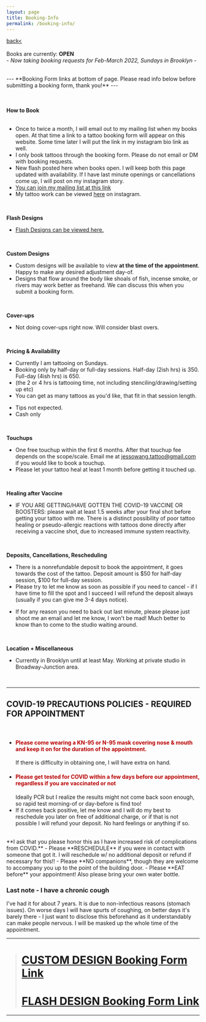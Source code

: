 ```yaml
---
layout: page
title: Booking-Info
permalink: /booking-info/
---
```

<a href="/">back< </a>  
<br>
Books are currently: **OPEN**  
*- Now taking booking requests for Feb-March 2022, Sundays in Brooklyn -*  

<!-- Please join mailing list to receive the booking form link when books next open.   -->
<br>
---  
**Booking Form links at bottom of page.  
Please read info below before submitting a booking form, thank you!**  
---
<br>
<br>
<br>

**How to Book**  
<br>
- Once to twice a month, I will email out to my mailing list when my books open. At that time a link to a tattoo booking form will appear on this website. Some time later I will put the link in my instagram bio link as well.  
- I only book tattoos through the booking form. Please do not email or DM with booking requests.  
- New flash posted here when books open. I will keep both this page updated with availability. If I have last minute openings or cancellations come up, I will post on my instagram story.    
- [You can join my mailing list at this link](o)  
- My tattoo work can be viewed [here](https://instagram.com/molymoli_) on instagram.  
<br>

**Flash Designs**  
<!-- - [Flash Designs can be viewed here.](https://frogsfrogs.github.io/flash-designs)    -->
- [Flash Designs can be viewed here.](https://frogsfrogs.github.io/flash-book)  
<!-- - Flash Designs will be posted here when books open. -->
<!-- - Please read <a href="/red-seal">this note</a> before requesting any flash design marked with a red seal stamp.   -->
<br>

**Custom Designs**  
- Custom designs will be available to view **at the time of the appointment**. Happy to make any desired adjustment day-of.  
- Designs that flow around the body like shoals of fish, incense smoke, or rivers may work better as freehand. We can discuss this when you submit a booking form.  
<br>

<!-- **Color Tests**  
- Color tests available free of charge (after a project is accepted and you intend to get the tattoo that booking period but before you put down a deposit). Color tests are not required.  
<br> -->
<!-- Complexion  
- I tattoo all complexions.  
- I fully trust that people know best what they want on their own bodies.  
<br> -->

<!-- **Consultation**  
- Everything happens over email until the appointment.  
<br> -->

**Cover-ups**  
<!-- - I usually do not do cover-ups, but occasionally I will take on this kind of project. Usually the design has to be a lot bigger than the old one to be effective. -->  
- Not doing cover-ups right now. Will consider blast overs.  
<!-- - Adding onto / 'evolving' an old tattoo I usually also do not do.  -->   
<br>

**Pricing & Availability**  

<!-- - I will send you the price quote in my email response to your booking request. Usually it is flat rate, sometimes hourly or day rate if it is a big project. For more expensive projects I often send a sliding scale quote. If you are uncertain about sliding scale pricing <a href="/sliding-scale">please see this note about it</a>.  
- If it is out of budget, let me know I will send you a sliding scale pricing.    
- Current rates will be listed in the booking form. My rate honestly goes up and down a bit, depending on my work situation in a particular month.  
- My appointment minimum is $150.   -->
<!-- - I will send you the price quote in my email response to your booking request. Usually it is flat rate, sometimes hourly or session rate if it is a big project.   -->
- Currently I am tattooing on Sundays.  
- Booking only by half-day or full-day sessions. Half-day (2ish hrs) is 350. Full-day (4ish hrs) is 650.  
- (the 2 or 4 hrs is tattooing time, not including stenciling/drawing/setting up etc)  
- You can get as many tattoos as you'd like, that fit in that session length.  
<!-- - For a rough idea, my appointment minimum is 150, so simplest designs are around 150, small-medium blackwork only designs 200-300, small-med color/bw shading 250-400, medium-larger full bw shading/color 400-800. My prices have gone up because I've developed a ton of joint issues by tattooing too much and too intensely the last few years so I have increased my rates so that I can work a manageable amount instead of quitting all together. I'm really sorry that this will likely price out some people I might've been able to work with otherwise, I hope to return to sliding scale in the future when I am settled down in one place again.   -->
- Tips not expected.  
- Cash only  
<br>

**Touchups**  
- One free touchup within the first 6 months. After that touchup fee depends on the scope/scale. Email me at jessowang.tattoo@gmail.com if you would like to book a touchup.  
- Please let your tattoo heal at least 1 month before getting it touched up.  
<br>

**Healing after Vaccine**  
- IF YOU ARE GETTING/HAVE GOTTEN THE COVID-19 VACCINE OR BOOSTERS: please wait at least 1.5 weeks after your final shot before getting your tattoo with me. There is a distinct possibility of poor tattoo healing or pseudo-allergic reactions with tattoos done directly after receiving a vaccine shot, due to increased immune system reactivity.  
<br>

**Deposits, Cancellations, Rescheduling**  
- There is a nonrefundable deposit to book the appointment, it goes towards the cost of the tattoo. Deposit amount is $50 for half-day session, $100 for full-day session.  
- Please try to let me know as soon as possible if you need to cancel - if I have time to fill the spot and I succeed I will refund the deposit always (usually if you can give me 3-4 days notice).  
<!-- - **As I am currently traveling, it is difficult to accommodate reschedules at this time (though I will try).** -->
- If for any reason you need to back out last minute, please please just shoot me an email and let me know, I won't be mad! Much better to know than to come to the studio waiting around.  
<br>

**Location + Miscellaneous**  
- Currently in Brooklyn until at least May. Working at private studio in Broadway-Junction area.  
<br>

---
## COVID-19 PRECAUTIONS POLICIES - REQUIRED FOR APPOINTMENT  
<br>

- <h4 style="color: #B80000;">Please come wearing a KN-95 or N-95 mask covering nose & mouth and keep it on for the duration of the appointment.</h4> If there is difficulty in obtaining one, I will have extra on hand.  
- <h4 style="color: #B80000;">Please get tested for COVID within a few days before our appointment, regardless if you are vaccinated or not</h4> Ideally PCR but I realize the results might not come back soon enough, so rapid test morning-of or day-before is find too!  
- If it comes back positive, let me know and I will do my best to reschedule you later on free of additional charge, or if that is not possible I will refund your deposit. No hard feelings or anything if so.  
<br>
**I ask that you please honor this as I have increased risk of complications from COVID.**  
- Please **RESCHEDULE** if you were in contact with someone that got it. I will reschedule w/ no additional deposit or refund if necessary for this!!  
- Please **NO companions**, though they are welcome to accompany you up to the point of the building door.  
- Please **EAT before** your appointment! Also please bring your own water bottle.  

### Last note -  I have a chronic cough  
I've had it for about 7 years. It is due to non-infectious reasons (stomach issues). On worse days I will have spurts of coughing, on better days it's barely there - I just want to disclose this beforehand as it understandably can make people nervous. I will be masked up the whole time of the appointment.   

---

># [CUSTOM DESIGN Booking Form Link](https://form.jotform.com/213116766264254)  
># [FLASH DESIGN Booking Form Link](https://form.jotform.com/212941513054246)  

---